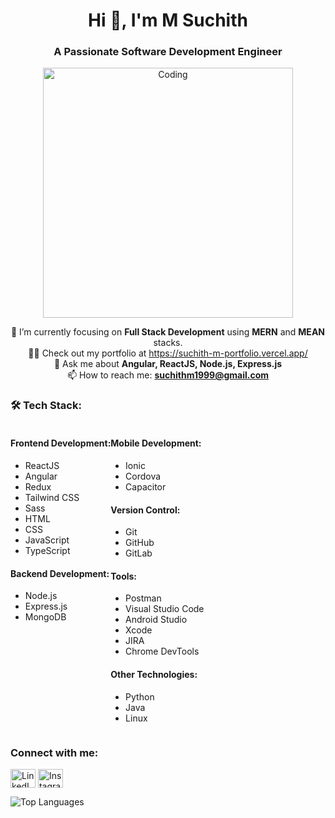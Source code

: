 <h1 align="center">Hi 👋, I'm M Suchith</h1>
<h3 align="center">A Passionate Software Development Engineer</h3>

<p align="center">
  <img alt="Coding" width="400" src="https://cdn.dribbble.com/users/1162077/screenshots/3848914/programmer.gif">
</p>

<p align="center">
  🌱 I’m currently focusing on <strong>Full Stack Development</strong> using <strong>MERN</strong> and <strong>MEAN</strong> stacks.<br>
  👨‍💻 Check out my portfolio at <a href="https://suchith-m-portfolio.vercel.app/">https://suchith-m-portfolio.vercel.app/</a><br>
  💬 Ask me about <strong>Angular, ReactJS, Node.js, Express.js</strong><br>
  📫 How to reach me: <strong><a href="mailto:suchithm1999@gmail.com">suchithm1999@gmail.com</a></strong>
</p>

### 🛠️ Tech Stack:

<div style="display: flex;">
  <div>
    <h4>Frontend Development:</h4>
    <ul>
      <li>ReactJS</li>
      <li>Angular</li>
      <li>Redux</li>
      <li>Tailwind CSS</li>
      <li>Sass</li>
      <li>HTML</li>
      <li>CSS</li>
      <li>JavaScript</li>
      <li>TypeScript</li>
    </ul>
    <h4>Backend Development:</h4>
    <ul>
      <li>Node.js</li>
      <li>Express.js</li>
      <li>MongoDB</li>
    </ul>
  </div>
  <div>
    <h4>Mobile Development:</h4>
    <ul>
      <li>Ionic</li>
      <li>Cordova</li>
      <li>Capacitor</li>
    </ul>
    <h4>Version Control:</h4>
    <ul>
      <li>Git</li>
      <li>GitHub</li>
      <li>GitLab</li>
    </ul>
    <h4>Tools:</h4>
    <ul>
      <li>Postman</li>
      <li>Visual Studio Code</li>
      <li>Android Studio</li>
      <li>Xcode</li>
      <li>JIRA</li>
      <li>Chrome DevTools</li>
    </ul>
    <h4>Other Technologies:</h4>
    <ul>
      <li>Python</li>
      <li>Java</li>
      <li>Linux</li>
    </ul>
  </div>
</div>


<h3 align="left">Connect with me:</h3>
<p align="left">
  <a href="https://linkedin.com/in/suchith-m" target="_blank"><img align="center" src="https://raw.githubusercontent.com/rahuldkjain/github-profile-readme-generator/master/src/images/icons/Social/linked-in-alt.svg" alt="LinkedIn" height="30" width="40" /></a>
  <a href="https://instagram.com/suchithshetty_" target="_blank"><img align="center" src="https://raw.githubusercontent.com/rahuldkjain/github-profile-readme-generator/master/src/images/icons/Social/instagram.svg" alt="Instagram" height="30" width="40" /></a>
</p>

<p align="left">
  <img src="https://github-readme-stats.vercel.app/api/top-langs?username=suchithm1999&show_icons=true&locale=en&layout=compact" alt="Top Languages" />
</p>
